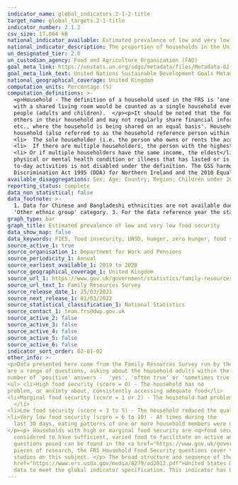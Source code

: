 ```yaml
---
indicator_name: global_indicators.2-1-2-title
target_name: global_targets.2-1-title
indicator_number: 2.1.2
csv_size: 17.064 kB
national_indicator_available: Estimated prevalence of low and very low food security in households in the United Kingdom
national_indicator_description: The proportion of households in the United Kingdom that are classified and having low or very low food security based on the USDA measure and suite of 10 questions 
un_designated_tier: 2.0
un_custodian_agency: Food and Agriculture Organization (FAO)
goal_meta_link: https://unstats.un.org/sdgs/metadata/files/Metadata-02-01-02.pdf
goal_meta_link_text: United Nations Sustainable Development Goals Metadata (PDF 426 KB)
national_geographical_coverage: United Kingdom
computation_units: Percentage (%)
computation_definitions: >-
  <p>Household - The definition of a household used in the FRS is ‘one person living alone or a group of people (not necessarily related) living at the same address who share cooking facilities and share a living room, sitting room, or dining area’. So, for example, a group of students
  with a shared living room would be counted as a single household even if they did not eat together, but a group of bed-sits at the same address would not be counted as a single household. A household may consist of one or more benefit units, which in turn will consist of one or more
  people (adults and children).  </p><p>It should be noted that the food security section of this publication excludes shared households (see definition below), such as a house shared by a group of professionals. These respondents may not have insight into the food security status of
  others in their household and may not regularly share financial information. </p><p> Shared household - The definition of shared household being used in the FRS is 'a household where the household reference person is unclear or arbitrary, such as a group of students, unrelated adults
  etc., where the household is being shared on an equal basis'. Households where adult children are living with their parents or where there are lodgers, but the owner lives in the household, are both not considered shared households for the purposes of this definition. <p>  The head of
  household (also referred to as the household reference person within the FRS) is either -
  <li>  The sole householder (i.e. the person who owns or rents the accommodation)</li>
  <li>  If there are multiple householders, the person with the highest personal income from all sources</li>
  <li> Or if multiple householders have the same income, the eldest</li> <p><p>  Disability Status - The [(GSS) harmonised "core" definition](https://gss.civilservice.gov.uk/policy-store/measuring-disability-for-the-equality-act-2010/) identifies a person as disabled if they have a
  physical or mental health condition or illness that has lasted or is expected to last 12 months or more. It must reduce their ability to carry-out day-to-day activities. It is important to note that a person who has a long-term illness that does not reduce their ability to carry-out day-
  to-day activities is not disabled under the definition. The GSS harmonised questions are asked of the respondent in the survey, meaning that disability status is self-reported. The GSS definition is designed to reflect the definitions that appear in legal terms in the Disability
  Discrimination Act 1995 (DDA) for Northern Ireland and the 2010 Equality Act for Great Britain.
available_disaggregations: Sex; Age; Country; Region; Children under 16 in the household; Ethnicity; Adults; Children; Over State Pension age; Disability Status; Education; Working Status; Housing Status; Mortgage; Household Weekly Income; State Support
reporting_status: complete
data_non_statistical: false
data_footnote: >-
  1. Data for Chinese and Bangladeshi ethnicities are not available due to small sample sizes (Less than 100). 2. For respondents in Great Britain, 'Gypsy or Irish traveller ' is included in the 'White' ethnic category. For Northern Ireland respondents, 'Irish traveller' is included in the
  'Other ethnic group' category. 3. For the data reference year the state pension age for men and women was 64 years 8 months.
graph_type: bar
graph_title: Estimated prevalence of low and very low food security
data_show_map: false
data_keywords: FIES, food insecurity, UNSD, hunger, zero hunger, food security
source_active_1: true
source_organisation_1: Department for Work and Pensions
source_periodicity_1: Annual
source_earliest_available_1: 2019 to 2020
source_geographical_coverage_1: United Kingdom
source_url_1: https://www.gov.uk/government/statistics/family-resources-survey-financial-year-2019-to-2020
source_url_text_1: Family Resources Survey
source_release_date_1: 25/03/2021
source_next_release_1: 01/03/2022
source_statistical_classification_1: National Statistics
source_contact_1: team.frs@dwp.gov.uk
source_active_2: false
source_active_3: false
source_active_4: false
source_active_5: false
source_active_6: false
indicator_sort_order: 02-01-02
other_info: >-
<p>Data presented here come from the Family Resources Survey run by the Department for Work and Pensions. This includes a suite of food insecurity questions. This series of questions is asked of the person in the household who knows the most about food purchasing and preparation. There
are a range of questions, asking about the household adults within the household, and the person answering the questions. The questions do not directly ask about the food security status of children. Answers are used to generate a household food security score. The score is equal to the
number of 'positive' answers -  'yes', 'often true' or 'sometimes true' (or '3 days or more', depending on the question). Taking all answers together, households are assigned a food security status, based on their score -.
<ul> <li>High food security (score = 0) - The household has no
problem, or anxiety about, consistently accessing adequate food</li>
<li>Marginal food security (score = 1 or 2) - The household had problems at times, or anxiety about, accessing adequate food, but the quality, variety, and quantity of their food intake were not substantially reduced
  </li>
<li>Low food security (score = 3 to 5) - The household reduced the quality, variety, and desirability of their diets, but the quantity of food intake and normal eating patterns were not substantially disrupted </li>
<li>Very low food security (score = 6 to 10) - At times during the
  last 30 days, eating patterns of one or more household members were disrupted and food intake reduced because the household lacked money and other resources for food</li></ul>
</p><p> Households with high or marginal food security are <q>food secure</q>. Food secure households are
  considered to have sufficient, varied food to facilitate an active and healthy lifestyle. Households with low or very low food security are <q>food insecure</q>. Food insecure households have a risk of, or lack of access to, sufficient, varied food.</p><p>Further information on the
  questions posed can be found in the <a href="https://www.gov.uk/government/statistics/family-resources-survey-financial-year-2019-to-2020/family-resources-survey-background-information-and-methodology"> Background Information & Methodology</a> </p> It should be noted that, unlike some
  pieces of research, the FRS Household Food Security questions cover the 30 days prior to interview, not the previous 12 months, as this better fits the context of other FRS questions. This means that caution may be needed when making direct comparisons between the FRS results and other
  studies on this subject. </p> The broad structure and sequence of the questions is the same as those used internationally. They are used within the UK (Food Standards Agency) and are also used by other countries and are based on the <a>
  href="https://www.ers.usda.gov/media/8279/ad2012.pdf">United States Department of Agriculture </a>, enabling broad international comparability of the results. This indicator is being used as an approximation of the UN SDG Indicator. Where possible, we will work to identify or develop UK
  data to meet the global indicator specification. This indicator has been identified in collaboration with topic experts.
---
```

